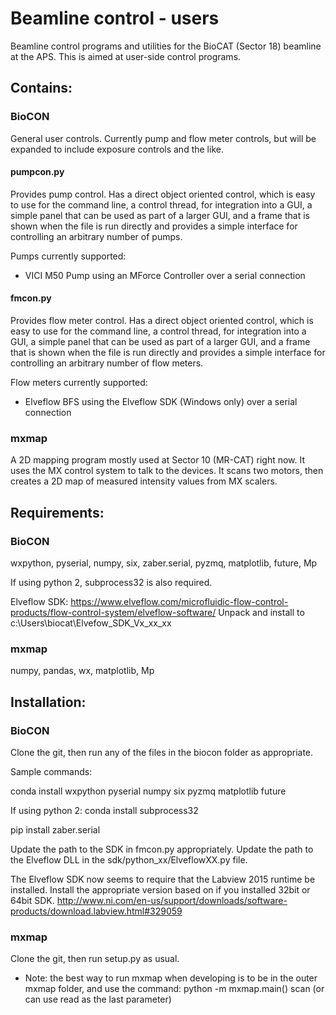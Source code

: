 # Beamline control - users
Beamline control programs and utilities for the BioCAT (Sector 18) beamline at the APS.
This is aimed at user-side control programs.


## Contains:

### BioCON

General user controls. Currently pump and flow meter controls, but will
be expanded to include exposure controls and the like.

#### pumpcon.py

Provides pump control. Has a direct object oriented control, which is easy to use
for the command line, a control thread, for integration into a GUI, a simple panel
that can be used as part of a larger GUI, and a frame that is shown when the
file is run directly and provides a simple interface for controlling an arbitrary
number of pumps.

Pumps currently supported:

*   VICI M50 Pump using an MForce Controller over a serial connection


#### fmcon.py

Provides flow meter control. Has a direct object oriented control, which is easy to use
for the command line, a control thread, for integration into a GUI, a simple panel
that can be used as part of a larger GUI, and a frame that is shown when the
file is run directly and provides a simple interface for controlling an arbitrary
number of flow meters.

Flow meters currently supported:

*   Elveflow BFS using the Elveflow SDK (Windows only) over a serial connection

### mxmap

A 2D mapping program mostly used at Sector 10 (MR-CAT) right now. It uses
the MX control system to talk to the devices. It scans two motors, then creates a
2D map of measured intensity values from MX scalers.


## Requirements:

### BioCON

wxpython, pyserial, numpy, six, zaber.serial, pyzmq, matplotlib, future, Mp

If using python 2, subprocess32 is also required.

Elveflow SDK: https://www.elveflow.com/microfluidic-flow-control-products/flow-control-system/elveflow-software/
Unpack and install to c:\Users\biocat\Elvefow_SDK_Vx_xx_xx

### mxmap

numpy, pandas, wx, matplotlib, Mp


## Installation:

### BioCON

Clone the git, then run any of the files in the biocon folder as appropriate.

Sample commands:

conda install wxpython pyserial numpy six pyzmq matplotlib future

If using python 2:
conda install subprocess32

pip install zaber.serial

Update the path to the SDK in fmcon.py appropriately. Update the path to the
Elveflow DLL in the sdk/python_xx/ElveflowXX.py file.

The Elveflow SDK now seems to require that the Labview 2015 runtime be installed.
Install the appropriate version based on if you installed 32bit or 64bit SDK.
http://www.ni.com/en-us/support/downloads/software-products/download.labview.html#329059


### mxmap

Clone the git, then run setup.py as usual.

*   Note: the best way to run mxmap when developing is to be in the outer mxmap folder, and
    use the command: python -m mxmap.main() scan  (or can use read as the last parameter)
